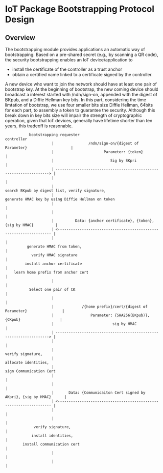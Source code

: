 IoT Package Bootstrapping Protocol Design
=========================

Overview
--------
The bootstrapping module provides applications an automatic way of bootstrapping.
Based on a pre-shared secret (e.g., by scanning a QR code), the security bootstrapping enables an IoT device/application to 
* install the certificate of the controller as a trust anchor 
* obtain a certified name linked to a certificate signed by the controller.

A new device who want to join the network should have at least one pair of bootstrap key. At the beginning of bootstrap, the new coming device should broadcast a interest started with /ndn/sign-on, appended with the digest of BKpub, and a Diffie Hellman key bits.
In this part, considering the time limtation of bootstrap, we use four smaller bits size Diffie Hellman, 64bits for each part, to assembly a token to guarantee the security. Although this break down in key bits size will impair the strength of cryptographic operation, given that IoT devices, generally have lifetime shorter than ten years, this tradeoff is reasonable. 

```
           bootstrapping requester                                                     controller
                     |                /ndn/sign-on/{digest of Parameter}                    |
                     |                       Parameter: {token}                             |
                     |                          Sig by BKpri                                |
                     | -------------------------------------------------------------------> |  
                     |                                                                      |
                     |                                               search BKpub by digest list, verify signature, 
                     |                                             generate HMAC key by using Diffie Hellman on token
                     |                                                                      |
                     |                                                                      |
                     |          Data: {anchor certificate}, {token}, {sig by HMAC}          |
                     | <------------------------------------------------------------------- |
                     |                                                                      |
          generate HMAC from token,                                                         |
            verify HMAC signature                                                           |
         install anchor certificate                                                         |
    learn home prefix from anchor cert                                                      | 
                     |                                                                      |
           Select one pair of CK                                                            |
                     |                                                                      |
                     |             /{home prefix}/cert/{digest of Parameter}                |
                     |                 Parameter: {SHA256(BKpub)}, {CKpub}                  |
                     |                           sig by HMAC                                |
                     | -------------------------------------------------------------------> |
                     |                                                                      |
                     |                                                              verify signature, 
                     |                                                            allocate identities,
                     |                                                           sign Communication Cert
                     |                                                                      |
                     |                                                                      |
                     |       Data: {Communicaiton Cert signed by AKpri}, {sig by HMAC}      |                           
                     | <------------------------------------------------------------------- |
                     |                                                                      |
                     |                                                                      |
             verify signature,                                                              |
            install identities,                                                             |
        install communication cert                                                          |
                     |                                                                      |
                     |                                                                      |
```